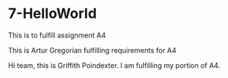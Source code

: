 # 7-HelloWorld
This is to fulfill assignment A4

This is Artur Gregorian fulfilling requirements for A4

Hi team, this is Griffith Poindexter. I am fulfilling my portion of A4.  

